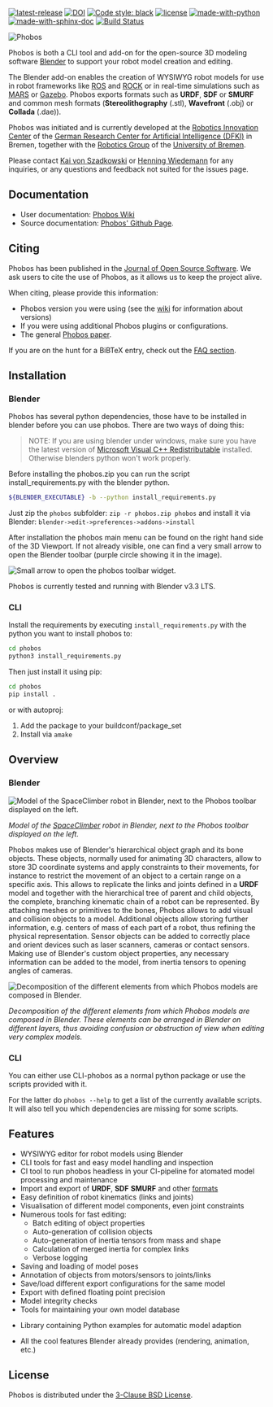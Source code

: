 [![latest-release](https://img.shields.io/github/tag/dfki-ric/phobos.svg?label=version&style=flat)](https://github.com/dfki-ric/phobos/releases)
[![DOI](https://joss.theoj.org/papers/10.21105/joss.01326/status.svg)](https://doi.org/10.21105/joss.01326)
[![Code style:
black](https://img.shields.io/badge/code%20style-black-000000.svg)](https://github.com/ambv/black)
[![license](https://img.shields.io/github/license/dfki-ric/phobos.svg?style=flat)](https://github.com/dfki-ric/phobos/blob/master/COPYING)
[![made-with-python](https://img.shields.io/badge/Made%20with-Python-1f425f.svg)](https://www.python.org/)
[![made-with-sphinx-doc](https://img.shields.io/badge/Made%20with-Sphinx-1f425f.svg)](https://www.sphinx-doc.org/)
[![Build Status](https://travis-ci.org/dfki-ric/phobos.svg?branch=master)](https://travis-ci.org/dfki-ric/phobos)

![Phobos](https://github.com/dfki-ric/phobos/wiki/img/phobos_logo_small.png)

Phobos is both a CLI tool and add-on for the open-source 3D modeling software
[Blender](http://www.blender.org) to support your robot model creation and editing.

The Blender add-on enables the creation of WYSIWYG robot
models for use in robot frameworks like [ROS](http://wiki.ros.org/) and
[ROCK](https://github.com/rock-core) or in real-time simulations such as
[MARS](https://github.com/rock-simulation/mars) or
[Gazebo](http://gazebosim.org/). Phobos exports formats such as **URDF**,
**SDF** or **SMURF** and common mesh formats (**Stereolithography** (.stl),
**Wavefront** (.obj) or **Collada** (.dae)).

Phobos was initiated and is currently developed at the [Robotics Innovation
Center](http://robotik.dfki-bremen.de/en/startpage.html) of the [German
Research Center for Artificial Intelligence (DFKI)](http://www.dfki.de) in
Bremen, together with the [Robotics
Group](http://www.informatik.uni-bremen.de/robotik/index_en.php) of the
[University of Bremen](http://www.uni-bremen.de/en.html).

Please contact [Kai von Szadkowski](https://robotik.dfki-bremen.de/de/ueber-uns/mitarbeiter/kavo01.html) or
[Henning Wiedemann](https://robotik.dfki-bremen.de/de/ueber-uns/mitarbeiter/hewi04.html)
for any inquiries, or any questions and feedback not suited for the issues
page.

## Documentation

- User documentation: [Phobos Wiki](https://github.com/dfki-ric/phobos/wiki)
- Source documentation: [Phobos' Github Page](http://dfki-ric.github.io/phobos).

## Citing

Phobos has been published in the [Journal of Open Source Software](https://doi.org/10.21105/joss.01326).
We ask users to cite the use of Phobos, as it allows us to keep the project alive.

When citing, please provide this information:

  - Phobos version you were using (see the [wiki](https://github.com/dfki-ric/phobos/wiki/Installation#versions-and-branching) for information about versions)
  - If you were using additional Phobos plugins or configurations.
  - The general [Phobos paper](https://doi.org/10.21105/joss.01326).

If you are on the hunt for a BiBTeX entry, check out the [FAQ section](https://github.com/dfki-ric/phobos/wiki/FAQ#how-do-i-cite-phobos).

## Installation

### Blender
Phobos has several python dependencies, those have to be installed in blender before you can use phobos. There are two ways of doing this:

>NOTE: If you are using blender under windows, make sure you have the latest version of [Microsoft Visual C++ Redistributable](https://learn.microsoft.com/en-US/cpp/windows/latest-supported-vc-redist?view=msvc-170) installed.  Otherwise blenders python won't work properly.

Before installing the phobos.zip you can run the script install_requirements.py with the blender python.
```bash
${BLENDER_EXECUTABLE} -b --python install_requirements.py
```

Just zip the `phobos` subfolder: `zip -r phobos.zip phobos` and install it via Blender: `blender->edit->preferences->addons->install`

After installation the phobos main menu can be found on the right hand side of the 3D Viewport. If not already visible, one can find a very small arrow to open the Blender toolbar (purple circle showing it in the image).

![Small arrow to open the phobos toolbar widget.](https://github.com/dfki-ric/phobos/wiki/img/blender_phobos_menu_open.png)

Phobos is currently tested and running with Blender v3.3 LTS.

### CLI
Install the requirements by executing `install_requirements.py` with the python you want to install phobos to:
```bash
cd phobos
python3 install_requirements.py
```

Then just install it using pip:
```bash
cd phobos
pip install .
```
or with autoproj:
1) Add the package to your buildconf/package_set
2) Install via `amake`

## Overview

### Blender

![Model of the SpaceClimber robot in Blender, next to the Phobos toolbar
displayed on the
left.](https://github.com/dfki-ric/phobos/wiki/img/phobos_spaceclimber.png)

*Model of the
[SpaceClimber](http://robotik.dfki-bremen.de/en/research/projects/spaceclimber-1.html)
robot in Blender, next to the Phobos toolbar displayed on the left.*

Phobos makes use of Blender's hierarchical object graph and its bone objects.
These objects, normally used for animating 3D characters, allow to store 3D
coordinate systems and apply constraints to their movements, for instance to
restrict the movement of an object to a certain range on a specific axis. This
allows to replicate the links and joints defined in a **URDF** model and together
with the hierarchical tree of parent and child objects, the complete, branching
kinematic chain of a robot can be represented. By attaching meshes or
primitives to the bones, Phobos allows to add visual and collision objects to
a model. Additional objects allow storing further information, e.g. centers of
mass of each part of a robot, thus refining the physical representation. Sensor
objects can be added to correctly place and orient devices such as laser
scanners, cameras or contact sensors. Making use of Blender's custom object
properties, any necessary information can be added to the model, from inertia
tensors to opening angles of cameras.

![Decomposition of the different elements from which Phobos models are composed
in Blender.](https://github.com/dfki-ric/phobos/wiki/img/phobos_elements.png)

*Decomposition of the different elements from which Phobos models are composed
in Blender. These elements can be arranged in Blender on different layers, thus
avoiding confusion or obstruction of view when editing very complex models.*

### CLI

You can either use CLI-phobos as a normal python package or use the scripts provided with it.

For the latter do `phobos --help` to get a list of the currently available scripts.
It will also tell you which dependencies are missing for some scripts.

## Features

- WYSIWYG editor for robot models using Blender
- CLI tools for fast and easy model handling and inspection
- CI tool to run phobos headless in your CI-pipeline for atomated model processing and maintenance
- Import and export of **URDF**, **SDF** **SMURF** and other
  [formats](https://github.com/dfki-ric/phobos/wiki/Formats)
- Easy definition of robot kinematics (links and joints)
- Visualisation of different model components, even joint constraints
- Numerous tools for fast editing:
  - Batch editing of object properties
  - Auto-generation of collision objects
  - Auto-generation of inertia tensors from mass and shape
  - Calculation of merged inertia for complex links
  - Verbose logging
- Saving and loading of model poses
- Annotation of objects from motors/sensors to joints/links
- Save/load different export configurations for the same model
- Export with defined floating point precision
- Model integrity checks
- Tools for maintaining your own model database
+ Library containing Python examples for automatic model adaption
- All the cool features Blender already provides (rendering, animation, etc.)

## License

Phobos is distributed under the [3-Clause BSD License](https://opensource.org/licenses/BSD-3-Clause).
